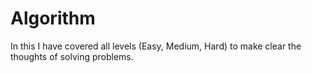 # Algorithm
In this I have covered all levels (Easy, Medium, Hard) to make clear the thoughts of solving problems.
